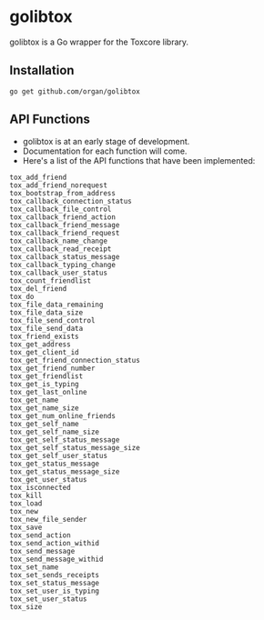 golibtox
=================

golibtox is a Go wrapper for the Toxcore library.

## Installation
```go get github.com/organ/golibtox```

## API Functions
* golibtox is at an early stage of development.
* Documentation for each function will come.
* Here's a list of the API functions that have been implemented:

```
tox_add_friend
tox_add_friend_norequest
tox_bootstrap_from_address
tox_callback_connection_status
tox_callback_file_control
tox_callback_friend_action
tox_callback_friend_message
tox_callback_friend_request
tox_callback_name_change
tox_callback_read_receipt
tox_callback_status_message
tox_callback_typing_change
tox_callback_user_status
tox_count_friendlist
tox_del_friend
tox_do
tox_file_data_remaining
tox_file_data_size
tox_file_send_control
tox_file_send_data
tox_friend_exists
tox_get_address
tox_get_client_id
tox_get_friend_connection_status
tox_get_friend_number
tox_get_friendlist
tox_get_is_typing
tox_get_last_online
tox_get_name
tox_get_name_size
tox_get_num_online_friends
tox_get_self_name
tox_get_self_name_size
tox_get_self_status_message
tox_get_self_status_message_size
tox_get_self_user_status
tox_get_status_message
tox_get_status_message_size
tox_get_user_status
tox_isconnected
tox_kill
tox_load
tox_new
tox_new_file_sender
tox_save
tox_send_action
tox_send_action_withid
tox_send_message
tox_send_message_withid
tox_set_name
tox_set_sends_receipts
tox_set_status_message
tox_set_user_is_typing
tox_set_user_status
tox_size
```
